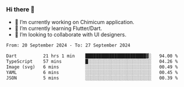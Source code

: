 ### Hi there 👋

<!--
**devcat37/devcat37** is a ✨ _special_ ✨ repository because its `README.md` (this file) appears on your GitHub profile.-->


- 🔭 I’m currently working on Chimicum application.
- 🌱 I’m currently learning Flutter/Dart.
- 👯 I’m looking to collaborate with UI designers.
<!-- - 🤔 I’m looking for help with ... -->

<!--START_SECTION:waka-->

```txt
From: 20 September 2024 - To: 27 September 2024

Dart          21 hrs 1 min    ███████████████████████▓░   94.00 %
TypeScript    57 mins         █░░░░░░░░░░░░░░░░░░░░░░░░   04.26 %
Image (svg)   6 mins          ░░░░░░░░░░░░░░░░░░░░░░░░░   00.49 %
YAML          6 mins          ░░░░░░░░░░░░░░░░░░░░░░░░░   00.45 %
JSON          5 mins          ░░░░░░░░░░░░░░░░░░░░░░░░░   00.39 %
```

<!--END_SECTION:waka-->
